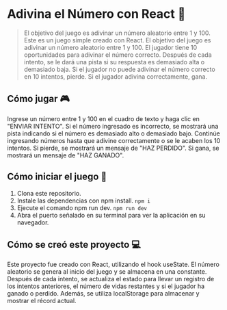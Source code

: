 # Adivina el Número con React :dragon_face:

>  El objetivo del juego es adivinar un número aleatorio entre 1 y 100.
Este es un juego simple creado con React. El objetivo del juego es adivinar un número aleatorio entre 1 y 100. El jugador tiene 10 oportunidades para adivinar el número correcto. Después de cada intento, se le dará una pista si su respuesta es demasiado alta o demasiado baja. Si el jugador no puede adivinar el número correcto en 10 intentos, pierde. Si el jugador adivina correctamente, gana.

## Cómo jugar 🎮

Ingrese un número entre 1 y 100 en el cuadro de texto y haga clic en "ENVIAR INTENTO".
Si el número ingresado es incorrecto, se mostrará una pista indicando si el número es demasiado alto o demasiado bajo.
Continúe ingresando números hasta que adivine correctamente o se le acaben los 10 intentos.
Si pierde, se mostrará un mensaje de "HAZ PERDIDO". Si gana, se mostrará un mensaje de "HAZ GANADO".

## Cómo iniciar el juego 🚀

1. Clona este repositorio.
2. Instale las dependencias con npm install.
`npm i`
3. Ejecute el comando npm run dev.
`npm run dev`
4. Abra el puerto señalado en su terminal para ver la aplicación en su navegador.

## Cómo se creó este proyecto 💻

Este proyecto fue creado con React, utilizando el hook useState. El número aleatorio se genera al inicio del juego y se almacena en una constante. Después de cada intento, se actualiza el estado para llevar un registro de los intentos anteriores, el número de vidas restantes y si el jugador ha ganado o perdido. Además, se utiliza localStorage para almacenar y mostrar el récord actual.

